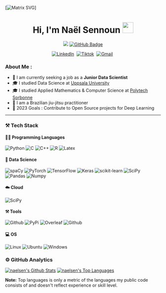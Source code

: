 [![Matrix SVG](https://raw.githubusercontent.com/rodrigograca31/rodrigograca31/master/matrix.svg)]

<h1 align="center">Hi, I'm Naël Sennoun <img src="https://media.giphy.com/media/hvRJCLFzcasrR4ia7z/giphy.gif" width="35"></h1>

<p align="center">
<a href="https://github.com/naelsen/github-profile-views-counter"><img src="https://komarev.com/ghpvc/?username=naelsen"></a>
<a href="https://github.com/naelsen?tab=followers"><img src="https://img.shields.io/github/followers/naelsen?label=Followers&style=social" alt="GitHub Badge"></a>
</p>

<p align="center">
<a href="https://www.linkedin.com/in/nael-sennoun/"><img src="https://img.shields.io/badge/LinkedIn-0077B5?style=for-the-badge&logo=linkedin&logoColor=white" alt="LinkedIn"/></a>&nbsp;
<a href="https://www.tiktok.com/@iartnft/"><img src="https://img.shields.io/badge/TikTok-000000?style=for-the-badge&logo=tiktok&logoColor=white" alt="Tiktok"/></a>&nbsp;
<a href="mailto:nael.sennoun@gmail.com"><img src="https://img.shields.io/badge/Gmail-D14836?style=for-the-badge&logo=gmail&logoColor=white" alt="Gmail"/></a>&nbsp;
</p>

### About Me :

- 💼 I am currently seeking a job as a **Junior Data Scientist**
- 🎓 I studied Data Science at [Uppsala University](https://www.uu.se/en)
- 🎓 I studied Applied Mathematics & Computer Science at [Polytech Sorbonne](https://www.polytech.sorbonne-universite.fr/)
- 🥋 I am a Brazilian jiu-jitsu practitioner
- 🎯 2023 Goals : Contribute to Open Source projects for Deep Learning

---

### ⚒️ Tech Stack

#### 👨‍💻 Programming Languages

<img src="https://img.shields.io/badge/Python-FFD43B?style=for-the-badge&logo=python&logoColor=blue" alt="Python"/> <img src="https://img.shields.io/badge/C-00599C?style=for-the-badge&logo=c&logoColor=white" alt="C"/> <img src="https://img.shields.io/badge/C%2B%2B-00599C?style=for-the-badge&logo=c%2B%2B&logoColor=white" alt="C++"/> <img src="https://img.shields.io/badge/R-276DC3?style=for-the-badge&logo=r&logoColor=white" alt="R"/> <img src="https://img.shields.io/badge/LaTeX-47A141?style=for-the-badge&logo=LaTeX&logoColor=white" alt="Latex"/> 

#### 🤖 Data Science

<img src="https://img.shields.io/badge/spaCy-449BF2?style=for-the-badge&logo=spaCy&logoColor=white" alt="spaCy"/> <img src="https://img.shields.io/badge/PyTorch-EE4C2C?style=for-the-badge&logo=PyTorch&logoColor=white" alt="PyTorch"/> <img src="https://img.shields.io/badge/TensorFlow-FF6F00?style=for-the-badge&logo=TensorFlow&logoColor=white" alt="TensorFlow"/> <img src="https://img.shields.io/badge/Keras-FF0000?style=for-the-badge&logo=keras&logoColor=white" alt="Keras"/> <img src="https://img.shields.io/badge/scikit_learn-F7931E?style=for-the-badge&logo=scikit-learn&logoColor=white" alt="scikit-learn"/> <img src="https://img.shields.io/badge/SciPy-654FF0?style=for-the-badge&logo=SciPy&logoColor=white" alt="SciPy"/> <img src="https://img.shields.io/badge/Pandas-2C2D72?style=for-the-badge&logo=pandas&logoColor=white" alt="Pandas"/> <img src="https://img.shields.io/badge/Numpy-777BB4?style=for-the-badge&logo=numpy&logoColor=white" alt="Numpy"/>

#### ☁️ Cloud

<img src="https://img.shields.io/badge/Google_Cloud-4285F4?style=for-the-badge&logo=google-cloud&logoColor=white" alt="SciPy"/>

#### ⚒️ Tools

<img src="https://img.shields.io/badge/GitHub-100000?style=for-the-badge&logo=github&logoColor=white" alt="Github"/> <img src="https://img.shields.io/badge/pypi-3775A9?style=for-the-badge&logo=pypi&logoColor=white" alt="PyPi"/> <img src="https://img.shields.io/badge/Overleaf-47A141?style=for-the-badge&logo=Overleaf&logoColor=white" alt="Overleaf"/> <img src="https://img.shields.io/badge/Docker-2CA5E0?style=for-the-badge&logo=docker&logoColor=white" alt="Github"/>

#### 💻 OS

<img src="https://img.shields.io/badge/Linux-FCC624?style=for-the-badge&logo=linux&logoColor=black" alt="Linux"/> <img src="https://img.shields.io/badge/Ubuntu-E95420?style=for-the-badge&logo=ubuntu&logoColor=white" alt="Ubuntu"/> <img src="https://img.shields.io/badge/Windows-0078D6?style=for-the-badge&logo=windows&logoColor=white" alt="Windows"/>

### ⚙️ GitHub Analytics

<a href="https://github.com/naelsen/github-readme-stats"><img alt="naelsen's Github Stats" src="https://github-readme-stats-eight-theta.vercel.app/api?username=naelsen&show_icons=true&theme=react&include_all_commits=true&count_private=true&hide_border=true&bg_color=0D1117" /></a> <a href="https://github.com/naelsen/github-readme-stats"><img alt="naelsen's Top Languages" src="https://github-readme-stats-eight-theta.vercel.app/api/top-langs/?username=naelsen&langs_count=8&count_private=true&layout=compact&theme=react&hide_border=true&bg_color=0D1117" /></a>

<b>Note:</b> Top languages is only a metric of the languages my public code consists of and doesn't reflect experience or skill level.
